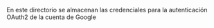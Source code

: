 En este directorio se almacenan las credenciales para la autenticación OAuth2 de la cuenta de Google